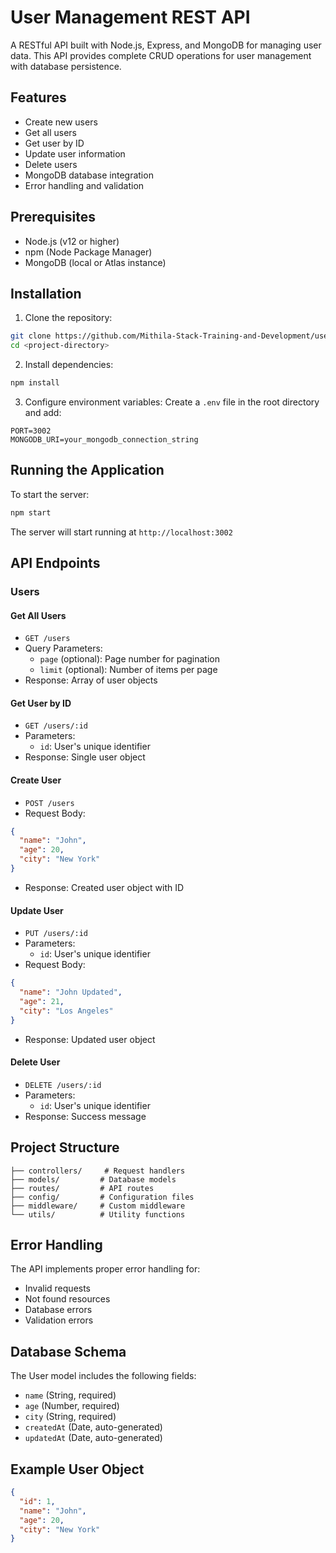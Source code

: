 # User Management REST API

A RESTful API built with Node.js, Express, and MongoDB for managing user data. This API provides complete CRUD operations for user management with database persistence.

## Features

- Create new users
- Get all users 
- Get user by ID
- Update user information
- Delete users
- MongoDB database integration
- Error handling and validation

## Prerequisites

- Node.js (v12 or higher)
- npm (Node Package Manager)
- MongoDB (local or Atlas instance)

## Installation

1. Clone the repository:
```bash
git clone https://github.com/Mithila-Stack-Training-and-Development/user-management.git
cd <project-directory>
```

2. Install dependencies:
```bash
npm install
```

3. Configure environment variables:
Create a `.env` file in the root directory and add:
```env
PORT=3002
MONGODB_URI=your_mongodb_connection_string
```

## Running the Application

To start the server:
```bash
npm start
```

The server will start running at `http://localhost:3002`

## API Endpoints

### Users

#### Get All Users
- `GET /users`
- Query Parameters:
  - `page` (optional): Page number for pagination
  - `limit` (optional): Number of items per page
- Response: Array of user objects

#### Get User by ID
- `GET /users/:id`
- Parameters:
  - `id`: User's unique identifier
- Response: Single user object

#### Create User
- `POST /users`
- Request Body:
```json
{
  "name": "John",
  "age": 20,
  "city": "New York"
}
```
- Response: Created user object with ID

#### Update User
- `PUT /users/:id`
- Parameters:
  - `id`: User's unique identifier
- Request Body:
```json
{
  "name": "John Updated",
  "age": 21,
  "city": "Los Angeles"
}
```
- Response: Updated user object

#### Delete User
- `DELETE /users/:id`
- Parameters:
  - `id`: User's unique identifier
- Response: Success message

## Project Structure

```
├── controllers/     # Request handlers
├── models/         # Database models
├── routes/         # API routes
├── config/         # Configuration files
├── middleware/     # Custom middleware
└── utils/          # Utility functions
```

## Error Handling

The API implements proper error handling for:
- Invalid requests
- Not found resources
- Database errors
- Validation errors

## Database Schema

The User model includes the following fields:
- `name` (String, required)
- `age` (Number, required)
- `city` (String, required)
- `createdAt` (Date, auto-generated)
- `updatedAt` (Date, auto-generated)

## Example User Object

```json
{
  "id": 1,
  "name": "John",
  "age": 20,
  "city": "New York"
}
``` 
